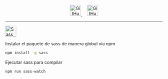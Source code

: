 
<p align="center">
  <a href="https://open.vscode.dev/enidev911/fullstackjsg33">
	  <img alt="GitHub repo size" src="https://img.shields.io/badge/-Abrir%20en%20VsCode.dev-%23007ACC?style=for-the-badge&logo=visual-studio-code&logoColor=ffffff" alt="Open in Visual Studio Code" height="35">
  </a>
	&nbsp;&nbsp;&nbsp;
  <a href="https://enidev911.github.io/fullstackjsg33/">
	  <img alt="GitHub" src="https://img.shields.io/badge/-Ver%20en%20GitHub%20Pages-%23000?style=for-the-badge&logo=github&logoColor=ffffff" height="35">
  </a>
</p>

---


<img alt="Sass logo" src="https://img.shields.io/badge/--C69?logo=sass&logoColor=ffffff" height="35">

Instalar el paquete de sass de manera global vía npm  

```bash
npm install -g sass
```

Ejecutar sass para compilar

```bash
npm run sass-watch
```

